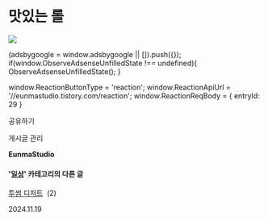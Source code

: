 
# 맛있는 롤

![](https://blog.kakaocdn.net/dn/cfUJtf/btsKNYpa7Tc/upWz2WiM8klr9kOSlByKK0/img.jpg)

(adsbygoogle = window.adsbygoogle || \[\]).push({}); if(window.ObserveAdsenseUnfilledState !== undefined){ ObserveAdsenseUnfilledState(); }

window.ReactionButtonType = 'reaction'; window.ReactionApiUrl = '//eunmastudio.tistory.com/reaction'; window.ReactionReqBody = { entryId: 29 }

공유하기

게시글 관리

**EunmaStudio**

#### '[일상](/category/%EC%9D%BC%EC%83%81)' 카테고리의 다른 글

[투썸 디저트](/30)  (2)

2024.11.19
            